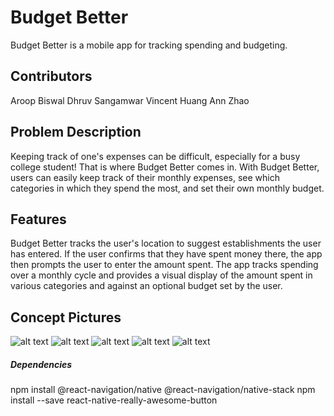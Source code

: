 # Budget Better

Budget Better is a mobile app for tracking spending and budgeting.

## Contributors
Aroop Biswal
Dhruv Sangamwar
Vincent Huang
Ann Zhao

## Problem Description
Keeping track of one's expenses can be difficult, especially for a busy college student! That is where Budget Better comes in. With Budget Better, users can easily keep track of their monthly expenses, see which categories in which they spend the most, and set their own monthly budget.

## Features

Budget Better tracks the user's location to suggest establishments the user has entered. If the user confirms that they have spent money there, the app then prompts the user to enter the amount spent. The app tracks spending over a monthly cycle and provides a visual display of the amount spent in various categories and against an optional budget set by the user. 

## Concept Pictures
![alt text](https://github.com/dhruvsangamwar/app-for-social-good/blob/main/screenshots/Screen%20Shot%202022-04-17%20at%201.35.30%20AM.png?raw=true)
![alt text](https://github.com/dhruvsangamwar/app-for-social-good/blob/main/screenshots/Screen%20Shot%202022-04-17%20at%201.35.41%20AM.png?raw=true)
![alt text](https://github.com/dhruvsangamwar/app-for-social-good/blob/main/screenshots/Screen%20Shot%202022-04-17%20at%201.36.01%20AM.png?raw=true)
![alt text](https://github.com/dhruvsangamwar/app-for-social-good/blob/main/screenshots/Screen%20Shot%202022-04-17%20at%201.36.15%20AM.png?raw=true)
![alt text](https://github.com/dhruvsangamwar/app-for-social-good/blob/main/screenshots/Screen%20Shot%202022-04-17%20at%201.37.51%20AM.png?raw=true)







##### Dependencies
npm install @react-navigation/native @react-navigation/native-stack
npm install --save react-native-really-awesome-button

